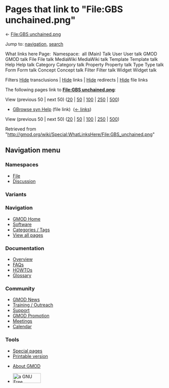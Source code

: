 <div id="mw-page-base" class="noprint">

</div>

<div id="mw-head-base" class="noprint">

</div>

<div id="content" class="mw-body" role="main">

<span id="top"></span>

<div id="mw-js-message" style="display:none;">

</div>



# <span dir="auto">Pages that link to "File:GBS unchained.png"</span>

<div id="bodyContent">

<div id="contentSub">

← [File:GBS
unchained.png](/wiki/File:GBS_unchained.png "File:GBS unchained.png")

</div>

<div id="jump-to-nav" class="mw-jump">

Jump to: [navigation](#mw-navigation), [search](#p-search)

</div>

<div id="mw-content-text">

What links here Page:  Namespace:  all (Main) Talk User User talk GMOD
GMOD talk File File talk MediaWiki MediaWiki talk Template Template talk
Help Help talk Category Category talk Property Property talk Type Type
talk Form Form talk Concept Concept talk Filter Filter talk Widget
Widget talk

Filters
[Hide](/mediawiki/index.php?title=Special:WhatLinksHere/File:GBS_unchained.png&hidetrans=1 "Special:WhatLinksHere/File:GBS unchained.png")
transclusions \|
[Hide](/mediawiki/index.php?title=Special:WhatLinksHere/File:GBS_unchained.png&hidelinks=1 "Special:WhatLinksHere/File:GBS unchained.png")
links \|
[Hide](/mediawiki/index.php?title=Special:WhatLinksHere/File:GBS_unchained.png&hideredirs=1 "Special:WhatLinksHere/File:GBS unchained.png")
redirects \|
[Hide](/mediawiki/index.php?title=Special:WhatLinksHere/File:GBS_unchained.png&hideimages=1 "Special:WhatLinksHere/File:GBS unchained.png")
file links

The following pages link to **[File:GBS
unchained.png](/wiki/File:GBS_unchained.png "File:GBS unchained.png")**:

View (previous 50 \| next 50)
([20](/mediawiki/index.php?title=Special:WhatLinksHere/File:GBS_unchained.png&limit=20 "Special:WhatLinksHere/File:GBS unchained.png")
\|
[50](/mediawiki/index.php?title=Special:WhatLinksHere/File:GBS_unchained.png&limit=50 "Special:WhatLinksHere/File:GBS unchained.png")
\|
[100](/mediawiki/index.php?title=Special:WhatLinksHere/File:GBS_unchained.png&limit=100 "Special:WhatLinksHere/File:GBS unchained.png")
\|
[250](/mediawiki/index.php?title=Special:WhatLinksHere/File:GBS_unchained.png&limit=250 "Special:WhatLinksHere/File:GBS unchained.png")
\|
[500](/mediawiki/index.php?title=Special:WhatLinksHere/File:GBS_unchained.png&limit=500 "Special:WhatLinksHere/File:GBS unchained.png"))

- [GBrowse syn Help](/wiki/GBrowse_syn_Help "GBrowse syn Help") (file
  link) ‎ <span class="mw-whatlinkshere-tools">([←
  links](/mediawiki/index.php?title=Special:WhatLinksHere&target=GBrowse+syn+Help "Special:WhatLinksHere"))</span>

View (previous 50 \| next 50)
([20](/mediawiki/index.php?title=Special:WhatLinksHere/File:GBS_unchained.png&limit=20 "Special:WhatLinksHere/File:GBS unchained.png")
\|
[50](/mediawiki/index.php?title=Special:WhatLinksHere/File:GBS_unchained.png&limit=50 "Special:WhatLinksHere/File:GBS unchained.png")
\|
[100](/mediawiki/index.php?title=Special:WhatLinksHere/File:GBS_unchained.png&limit=100 "Special:WhatLinksHere/File:GBS unchained.png")
\|
[250](/mediawiki/index.php?title=Special:WhatLinksHere/File:GBS_unchained.png&limit=250 "Special:WhatLinksHere/File:GBS unchained.png")
\|
[500](/mediawiki/index.php?title=Special:WhatLinksHere/File:GBS_unchained.png&limit=500 "Special:WhatLinksHere/File:GBS unchained.png"))

</div>

<div class="printfooter">

Retrieved from
"<http://gmod.org/wiki/Special:WhatLinksHere/File:GBS_unchained.png>"

</div>

<div id="catlinks" class="catlinks catlinks-allhidden">

</div>

<div class="visualClear">

</div>

</div>

</div>

<div id="mw-navigation">

## Navigation menu

<div id="mw-head">



<div id="left-navigation">

<div id="p-namespaces" class="vectorTabs" role="navigation"
aria-labelledby="p-namespaces-label">

### Namespaces

- <span id="ca-nstab-image"><a href="/wiki/File:GBS_unchained.png" accesskey="c"
  title="View the file page [c]">File</a></span>
- <span id="ca-talk"><a
  href="/mediawiki/index.php?title=File_talk:GBS_unchained.png&amp;action=edit&amp;redlink=1"
  accesskey="t"
  title="Discussion about the content page [t]">Discussion</a></span>

</div>

<div id="p-variants" class="vectorMenu emptyPortlet" role="navigation"
aria-labelledby="p-variants-label">

### 

### Variants[](#)

<div class="menu">

</div>

</div>

</div>

<div id="right-navigation">





</div>



</div>

</div>

</div>

<div id="mw-panel">

<div id="p-logo" role="banner">

<a href="/wiki/Main_Page"
style="background-image: url(http://gmod.org/images/GMOD-cogs.png);"
title="Visit the main page"></a>

</div>

<div id="p-Navigation" class="portal" role="navigation"
aria-labelledby="p-Navigation-label">

### Navigation

<div class="body">

- <span id="n-GMOD-Home">[GMOD Home](/wiki/Main_Page)</span>
- <span id="n-Software">[Software](/wiki/GMOD_Components)</span>
- <span id="n-Categories-.2F-Tags">[Categories /
  Tags](/wiki/Categories)</span>
- <span id="n-View-all-pages">[View all
  pages](/wiki/Special:AllPages)</span>

</div>

</div>

<div id="p-Documentation" class="portal" role="navigation"
aria-labelledby="p-Documentation-label">

### Documentation

<div class="body">

- <span id="n-Overview">[Overview](/wiki/Overview)</span>
- <span id="n-FAQs">[FAQs](/wiki/Category:FAQ)</span>
- <span id="n-HOWTOs">[HOWTOs](/wiki/Category:HOWTO)</span>
- <span id="n-Glossary">[Glossary](/wiki/Glossary)</span>

</div>

</div>

<div id="p-Community" class="portal" role="navigation"
aria-labelledby="p-Community-label">

### Community

<div class="body">

- <span id="n-GMOD-News">[GMOD News](/wiki/GMOD_News)</span>
- <span id="n-Training-.2F-Outreach">[Training /
  Outreach](/wiki/Training_and_Outreach)</span>
- <span id="n-Support">[Support](/wiki/Support)</span>
- <span id="n-GMOD-Promotion">[GMOD
  Promotion](/wiki/GMOD_Promotion)</span>
- <span id="n-Meetings">[Meetings](/wiki/Meetings)</span>
- <span id="n-Calendar">[Calendar](/wiki/Calendar)</span>

</div>

</div>

<div id="p-tb" class="portal" role="navigation"
aria-labelledby="p-tb-label">

### Tools

<div class="body">

- <span id="t-specialpages"><a href="/wiki/Special:SpecialPages" accesskey="q"
  title="A list of all special pages [q]">Special pages</a></span>
- <span id="t-print"><a
  href="/mediawiki/index.php?title=Special:WhatLinksHere/File:GBS_unchained.png&amp;printable=yes"
  rel="alternate" accesskey="p"
  title="Printable version of this page [p]">Printable version</a></span>

</div>

</div>

</div>

</div>

<div id="footer" role="contentinfo">

- <span id="footer-places-about">[About
  GMOD](/wiki/GMOD:About "GMOD:About")</span>

<!-- -->

- <span id="footer-copyrightico">[<img src="http://www.gnu.org/graphics/gfdl-logo-small.png" width="88"
  height="31" alt="a GNU Free Documentation License" />](http://www.gnu.org/licenses/fdl-1.3.html)</span>


<div style="clear:both">

</div>

</div>
